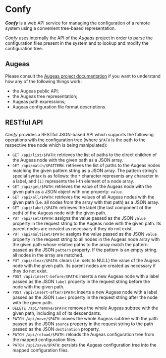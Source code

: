 # Confy

***Confy*** is a web API service for managing the configuration of a remote system
using a convenient tree-based representation.

*Confy* uses internally the API of the *Augeas* project in order to parse the
configuration files present in the system and to lookup and modify the
configuration tree.


## Augeas

Please consult the
[Augeas project documentation](http://augeas.net/docs/index.html) if you want to
understand how any of the following things work:
* the Augeas public API;
* the Augeas tree representation;
* Augeas path expressions;
* Augeas configuration file format descriptions.


## RESTful API

*Confy* provides a RESTful JSON-based API which supports the following operations
with the configuration tree (where `$PATH` is the path to the respective tree node
which is being manipulated):

* `GET /api/list/$PATH`:  retrieves the list of paths to the direct children of the
Augeas node with the given path as a JSON array.
* `GET /api/match/$PATTERN`:  retrieves the list of paths to the Augeas nodes
matching the given pattern string as a JSON array.
The pattern string's special syntax is as follows: the `*` character represents any
character in a label, and `[i]` represents the i-th element of a node array.
* `GET /api/get/$PATH`:  retrieves the value of the Augeas node with the given path
as a JSON object with one property: `value`.
* `GET /api/all/$PATH`:  retrieves the values of all Augeas nodes with the given
path (i.e. all nodes from the array with that path) as a JSON array.
* `GET /api/label/$PATH`:  retrieves the label (the last component of the path) of
the Augeas node with the given path.
* `PUT /api/set/$PATH`:  assigns the value passed as the JSON `value` property in
the request string to the Augeas node with the given path.
Its parent nodes are created as necessary if they do not exist.
* `PUT /api/multiset/$PATH`:  assigns the value passed as the JSON `value` property
in the request string to all nodes in the Augeas node array with the given path
whose relative paths to the array match the pattern passed as the JSON `pattern`
property.
If the pattern is an empty string, all nodes in the array are matched.
* `PUT /api/clear/$PATH`:  clears (i.e. sets to NULL) the value of the Augeas node
with the given path.
Its parent nodes are created as necessary if they do not exist.
* `POST /api/insert-before/$PATH`:  inserts a new Augeas node with a label passed
as the JSON `label` property in the request string before the node with the given
path.
* `POST /api/insert-after/$PATH`:  inserts a new Augeas node with a label passed
as the JSON `label` property in the request string after the node with the given
path.
* `DELETE /api/remove/$PATH`:  removes the whole Augeas subtree with the given
path, including all of its descendants.
* `PATCH /api/move/$PATH`:  moves the whole Augeas subtree with the path passed as
the JSON `source` property in the request string to the path passed as the JSON
`destination` property.
* `PATCH /api/reload/$PATH`:  reloads the Augeas configuration tree from the mapped
configuration files.
* `PATCH /api/save/$PATH`:  persists the Augeas configuration tree into the mapped
configuration files.